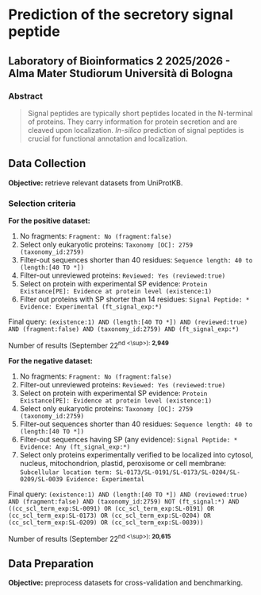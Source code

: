 # Prediction of the secretory signal peptide
## Laboratory of Bioinformatics 2 2025/2026 -  Alma Mater Studiorum Università di Bologna

### Abstract
> Signal peptides are typically short peptides located in the N-terminal of proteins. They carry information for protein secretion and are cleaved upon localization.
> *In-silico* prediction of signal peptides is crucial for functional annotation and localization.

## Data Collection
**Objective:** retrieve relevant datasets from UniProtKB.

### Selection criteria

**For the positive dataset:**
  1. No fragments: `Fragment: No (fragment:false)`
  2. Select only eukaryotic proteins: `Taxonomy [OC]: 2759 (taxonomy_id:2759)`
  3. Filter-out sequences shorter than 40 residues: `Sequence length: 40 to (length:[40 TO *])`
  4. Filter-out unreviewed proteins: `Reviewed: Yes (reviewed:true)`
  5. Select on protein with experimental SP evidence: `Protein Existance[PE]: Evidence at protein level (existence:1)`
  6. Filter out proteins with SP shorter than 14 residues: `Signal Peptide: * Evidence: Experimental (ft_signal_exp:*)`

  Final query: `(existence:1) AND (length:[40 TO *]) AND (reviewed:true) AND (fragment:false) AND (taxonomy_id:2759) AND (ft_signal_exp:*)`

  Number of results (September 22<sup>nd <\sup>): **2,949**

**For the negative dataset:**
  1. No fragments: `Fragment: No (fragment:false)`
  2. Filter-out unreviewed proteins: `Reviewed: Yes (reviewed:true)`
  3. Select on protein with experimental SP evidence: `Protein Existance[PE]: Evidence at protein level (existence:1)`
  4. Select only eukaryotic proteins: `Taxonomy [OC]: 2759 (taxonomy_id:2759)`
  5. Filter-out sequences shorter than 40 residues: `Sequence length: 40 to (length:[40 TO *])`
  6. Filter-out sequences having SP (any evidence): `Signal Peptide: * Evidence: Any (ft_signal_exp:*)`
  7. Select only proteins experimentally verified to be localized into cytosol, nucleus, mitochondrion, plastid, peroxisome or cell membrane: `Subcellular location term: SL-0173/SL-0191/SL-0173/SL-0204/SL-0209/SL-0039 Evidence: Experimental`

  Final query: `(existence:1) AND (length:[40 TO *]) AND (reviewed:true) AND (fragment:false) AND (taxonomy_id:2759) NOT (ft_signal:*) AND ((cc_scl_term_exp:SL-0091) OR (cc_scl_term_exp:SL-0191) OR (cc_scl_term_exp:SL-0173) OR (cc_scl_term_exp:SL-0204) OR (cc_scl_term_exp:SL-0209) OR (cc_scl_term_exp:SL-0039))`

  Number of results (September 22<sup>nd <\sup>): **20,615**

###
  
## Data Preparation
**Objective:** preprocess datasets for cross-validation and benchmarking.
